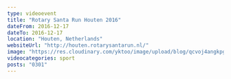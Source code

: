 ```yaml
---
type: videoevent
title: "Rotary Santa Run Houten 2016"
dateFrom: 2016-12-17
dateTo: 2016-12-17
location: "Houten, Netherlands"
websiteUrl: "http://houten.rotarysantarun.nl/"
image: "https://res.cloudinary.com/yktoo/image/upload/blog/qcvoj4angkpg0782.jpg"
videocategories: sport
posts: "0301"
---
```

